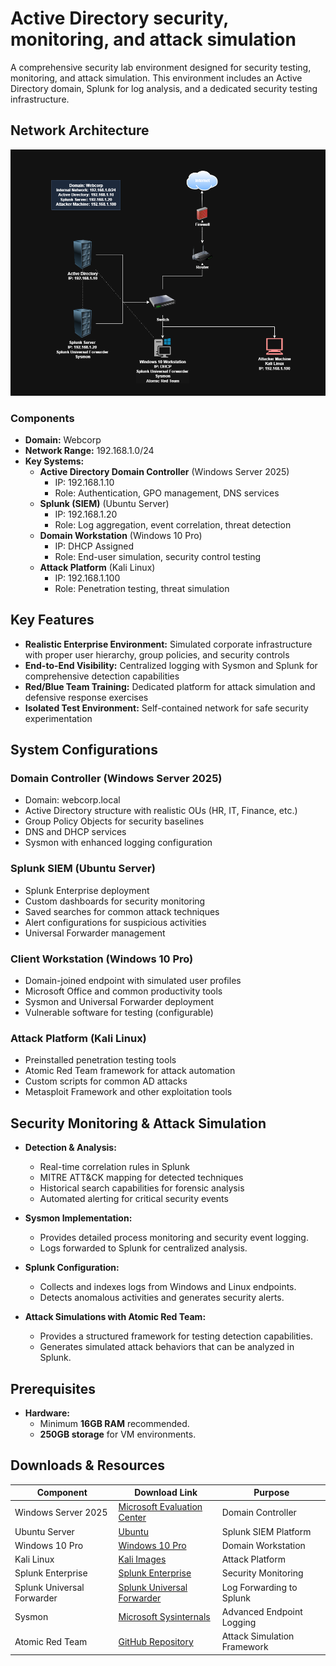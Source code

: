 # **Active Directory security, monitoring, and attack simulation**  

A comprehensive security lab environment designed for security testing, monitoring, and attack simulation. This environment includes an Active Directory domain, Splunk for log analysis, and a dedicated security testing infrastructure.  

## **Network Architecture**  

![Network Infrastructure](./assets/network-diagram.png)  

### **Components**

- **Domain:** Webcorp
- **Network Range:** 192.168.1.0/24
- **Key Systems:**
  - **Active Directory Domain Controller** (Windows Server 2025)
    - IP: 192.168.1.10
    - Role: Authentication, GPO management, DNS services
  - **Splunk (SIEM)** (Ubuntu Server)
    - IP: 192.168.1.20
    - Role: Log aggregation, event correlation, threat detection
  - **Domain Workstation** (Windows 10 Pro)
    - IP: DHCP Assigned
    - Role: End-user simulation, security control testing
  - **Attack Platform** (Kali Linux)
    - IP: 192.168.1.100
    - Role: Penetration testing, threat simulation

## **Key Features**

- **Realistic Enterprise Environment:** Simulated corporate infrastructure with proper user hierarchy, group policies, and security controls
- **End-to-End Visibility:** Centralized logging with Sysmon and Splunk for comprehensive detection capabilities
- **Red/Blue Team Training:** Dedicated platform for attack simulation and defensive response exercises
- **Isolated Test Environment:** Self-contained network for safe security experimentation

## **System Configurations**

### **Domain Controller (Windows Server 2025)**
- Domain: webcorp.local
- Active Directory structure with realistic OUs (HR, IT, Finance, etc.)
- Group Policy Objects for security baselines
- DNS and DHCP services
- Sysmon with enhanced logging configuration

### **Splunk SIEM (Ubuntu Server)**
- Splunk Enterprise deployment
- Custom dashboards for security monitoring
- Saved searches for common attack techniques
- Alert configurations for suspicious activities
- Universal Forwarder management

### **Client Workstation (Windows 10 Pro)**
- Domain-joined endpoint with simulated user profiles
- Microsoft Office and common productivity tools
- Sysmon and Universal Forwarder deployment
- Vulnerable software for testing (configurable)

### **Attack Platform (Kali Linux)**
- Preinstalled penetration testing tools
- Atomic Red Team framework for attack automation
- Custom scripts for common AD attacks
- Metasploit Framework and other exploitation tools

## **Security Monitoring & Attack Simulation**  

- **Detection & Analysis:**
  - Real-time correlation rules in Splunk
  - MITRE ATT&CK mapping for detected techniques
  - Historical search capabilities for forensic analysis
  - Automated alerting for critical security events

- **Sysmon Implementation:**  
  - Provides detailed process monitoring and security event logging.  
  - Logs forwarded to Splunk for centralized analysis.  

- **Splunk Configuration:**  
  - Collects and indexes logs from Windows and Linux endpoints.  
  - Detects anomalous activities and generates security alerts.  

- **Attack Simulations with Atomic Red Team:**  
  - Provides a structured framework for testing detection capabilities.  
  - Generates simulated attack behaviors that can be analyzed in Splunk.
 
## **Prerequisites**  

- **Hardware:**  
  - Minimum **16GB RAM** recommended.  
  - **250GB storage** for VM environments.  

## **Downloads & Resources**

| **Component** | **Download Link** | **Purpose** |
|---------------|-------------------|-------------|
| Windows Server 2025 | [Microsoft Evaluation Center](https://www.microsoft.com/en-us/evalcenter/evaluate-windows-server-2025) | Domain Controller |
| Ubuntu Server | [Ubuntu](https://ubuntu.com/download/server) | Splunk SIEM Platform |
| Windows 10 Pro | [Windows 10 Pro](https://www.microsoft.com/en-ca/software-download/windows10) | Domain Workstation |
| Kali Linux | [Kali Images](https://www.kali.org/get-kali/#kali-installer-images) | Attack Platform |
| Splunk Enterprise | [Splunk Enterprise](https://www.splunk.com/en_us/download/splunk-enterprise.html) | Security Monitoring |
| Splunk Universal Forwarder    | [Splunk Universal Forwarder](https://www.splunk.com/en_us/download/universal-forwarder.html) | Log Forwarding to Splunk           |
| Sysmon | [Microsoft Sysinternals](https://learn.microsoft.com/en-us/sysinternals/downloads/sysmon) | Advanced Endpoint Logging |
| Atomic Red Team | [GitHub Repository](https://github.com/redcanaryco/atomic-red-team) | Attack Simulation Framework |

 

